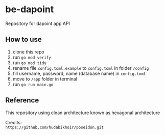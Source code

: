 # be-dapoint
Repository for dapoint app API

## How to use
1. clone this repo
2. run `go mod verify`
3. run `go mod tidy`
4. rename file `config.toml.example` to `config.toml` in folder `/config`
5. fill username, password, name (database name) in `config.toml`
6. move to `/app` folder in terminal
7. run `go run main.go`

## Reference
This repository using clean architecture known as hexagonal architecture  

Credits:  
`https://github.com/hudabikhoir/poseidon.git`
